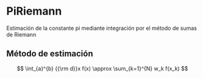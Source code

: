 # PiRiemann
Estimación de la constante pi mediante integración por el método de sumas de Riemann

## Método de estimación

$$
\int_{a}^{b}  {{\rm d}}x f(x) \approx \sum_{k=1}^{N} w_k f(x_k)
$$

